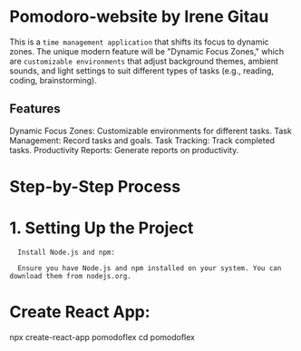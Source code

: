 # Pomodoro-website  by Irene Gitau
 
 This is a `time management application` that shifts its focus to dynamic zones.
 The unique modern feature will be "Dynamic Focus Zones," which are `customizable environments` that adjust background themes, ambient sounds, and light settings to suit different types of tasks (e.g., reading, coding, brainstorming).


## Features
 Dynamic Focus Zones: Customizable environments for different tasks.
 Task Management: Record tasks and goals.
 Task Tracking: Track completed tasks.
 Productivity Reports: Generate reports on productivity.

# Step-by-Step Process
 # 1. Setting Up the Project
      Install Node.js and npm:

      Ensure you have Node.js and npm installed on your system. You can download them from nodejs.org.
 # Create React App:
    
   npx create-react-app pomodoflex
   cd pomodoflex

